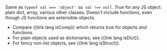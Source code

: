 Same as `typeof val === 'object' && val !== null`. True for any JS object: plain dict, array, various other classes. Doesn't include functions, even though JS functions are extensible objects.

* Compare {{link lang isComp}} which returns true for objects _and_ functions.
* For plain objects used as dictionaries, see {{link lang isDict}}.
* For fancy non-list objects, see {{link lang isStruct}}.
